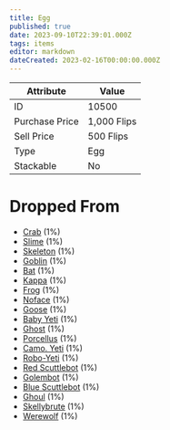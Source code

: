 ```yaml
---
title: Egg
published: true
date: 2023-09-10T22:39:01.000Z
tags: items
editor: markdown
dateCreated: 2023-02-16T00:00:00.000Z
---
```




|Attribute|Value|
|-|-|
|ID|10500|
|Purchase Price|1,000 Flips|
|Sell Price|500 Flips|
|Type|Egg|
|Stackable|No|


# Dropped From
 * [Crab](/monsters/crab) (1%)
 * [Slime](/monsters/slime) (1%)
 * [Skeleton](/monsters/skeleton) (1%)
 * [Goblin](/monsters/goblin) (1%)
 * [Bat](/monsters/bat) (1%)
 * [Kappa](/monsters/kappa) (1%)
 * [Frog](/monsters/frog) (1%)
 * [Noface](/monsters/noface) (1%)
 * [Goose](/monsters/goose) (1%)
 * [Baby Yeti](/monsters/baby-yeti) (1%)
 * [Ghost](/monsters/ghost) (1%)
 * [Porcellus](/monsters/porcellus) (1%)
 * [Camo. Yeti](/monsters/camo-yeti) (1%)
 * [Robo-Yeti](/monsters/robo-yeti) (1%)
 * [Red Scuttlebot](/monsters/red-scuttlebot) (1%)
 * [Golembot](/monsters/golembot) (1%)
 * [Blue Scuttlebot](/monsters/blue-scuttlebot) (1%)
 * [Ghoul](/monsters/ghoul) (1%)
 * [Skellybrute](/monsters/skellybrute) (1%)
 * [Werewolf](/monsters/werewolf) (1%)
